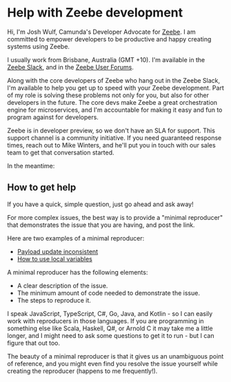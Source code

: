 # Help with Zeebe development

Hi, I'm Josh Wulf, Camunda's Developer Advocate for [Zeebe](https://zeebe.io). I am committed to empower developers to be productive and happy creating systems using Zeebe.

I usually work from Brisbane, Australia (GMT +10). I'm available in the [Zeebe Slack](https://zeebe-slack-invite.herokuapp.com/), and in the [Zeebe User Forums](https://forum.zeebe.io/).

Along with the core developers of Zeebe who hang out in the Zeebe Slack, I'm available to help you get up to speed with your Zeebe development. Part of my role is solving these problems not only for you, but also for other developers in the future. The core devs make Zeebe a great orchestration engine for microservices, and I'm accountable for making it easy and fun to program against for developers.

Zeebe is in developer preview, so we don't have an SLA for support. This support channel is a community initiative. If you need guaranteed response times, reach out to Mike Winters, and he'll put you in touch with our sales team to get that conversation started.

In the meantime: 

## How to get help

If you have a quick, simple question, just go ahead and ask away!

For more complex issues, the best way is to provide a "minimal reproducer" that demonstrates the issue that you are having, and post the link.

Here are two examples of a minimal reproducer: 

* [Payload update inconsistent](https://github.com/jwulf/zeebe-reproducer-1)
* [How to use local variables](https://github.com/jwulf/zeebe-variable-isolation-demo) 

A minimal reproducer has the following elements:

* A clear description of the issue.
* The minimum amount of code needed to demonstrate the issue.
* The steps to reproduce it.

I speak JavaScript, TypeScript, C#, Go, Java, and Kotlin - so I can easily work with reproducers in those languages. If you are programming in something else like Scala, Haskell, Q#, or Arnold C it may take me a little longer, and I might need to ask some questions to get it to run - but I can figure that out too.

The beauty of a minimal reproducer is that it gives us an unambiguous point of reference, and you might even find you resolve the issue yourself while creating the reproducer (happens to me frequently!).

